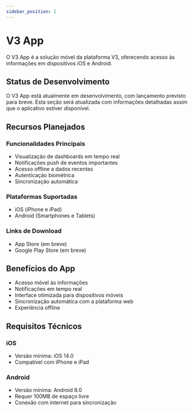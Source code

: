 ```yaml
---
sidebar_position: 2
---
```


# V3 App

O V3 App é a solução móvel da plataforma V3, oferecendo acesso às informações em dispositivos iOS e Android.

## Status de Desenvolvimento

O V3 App está atualmente em desenvolvimento, com lançamento previsto para breve. Esta seção será atualizada com informações detalhadas assim que o aplicativo estiver disponível.

## Recursos Planejados

### Funcionalidades Principais
- Visualização de dashboards em tempo real
- Notificações push de eventos importantes
- Acesso offline a dados recentes
- Autenticação biométrica
- Sincronização automática

### Plataformas Suportadas
- iOS (iPhone e iPad)
- Android (Smartphones e Tablets)

### Links de Download
- App Store (em breve)
- Google Play Store (em breve)

## Benefícios do App

- Acesso móvel às informações
- Notificações em tempo real
- Interface otimizada para dispositivos móveis
- Sincronização automática com a plataforma web
- Experiência offline

## Requisitos Técnicos

### iOS
- Versão mínima: iOS 14.0
- Compatível com iPhone e iPad

### Android
- Versão mínima: Android 8.0
- Requer 100MB de espaço livre
- Conexão com internet para sincronização